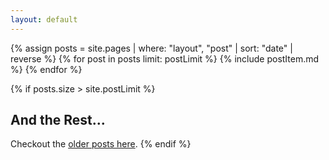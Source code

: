 ```yaml
---
layout: default
---
```


{% assign posts = site.pages | where: "layout", "post" | sort: "date" | reverse %}
{% for post in posts limit: postLimit %}
{% include postItem.md %}
{% endfor %}

{% if posts.size > site.postLimit %}
## And the Rest...
Checkout the [older posts here](./archive).
{% endif %}
